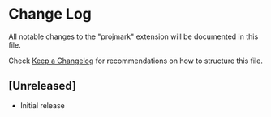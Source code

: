 # Change Log

All notable changes to the "projmark" extension will be documented in this file.

Check [Keep a Changelog](http://keepachangelog.com/) for recommendations on how to structure this file.

## [Unreleased]

- Initial release